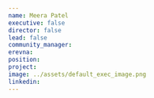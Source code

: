 ```yaml
---
name: Meera Patel
executive: false
director: false
lead: false
community_manager:   
erevna:
position:  
project:  
image: ../assets/default_exec_image.png
linkedin: 
---
```

